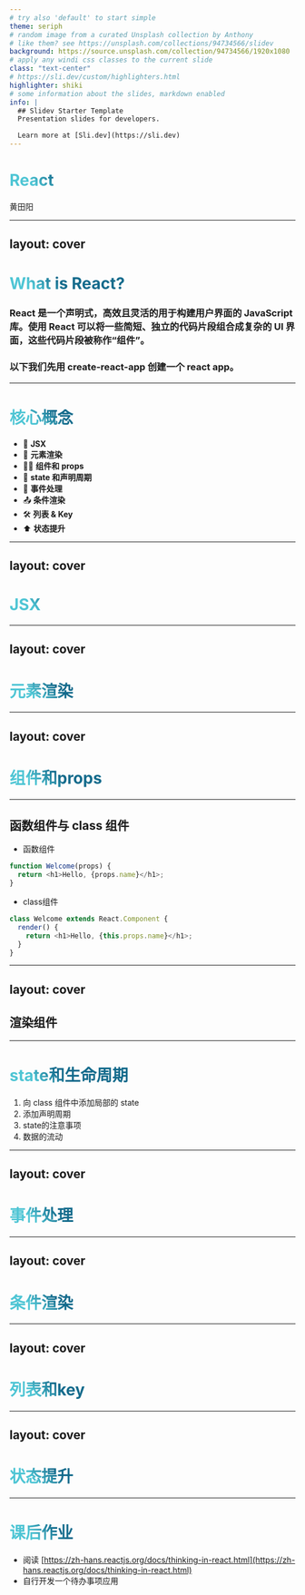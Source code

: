 ```yaml
---
# try also 'default' to start simple
theme: seriph
# random image from a curated Unsplash collection by Anthony
# like them? see https://unsplash.com/collections/94734566/slidev
background: https://source.unsplash.com/collection/94734566/1920x1080
# apply any windi css classes to the current slide
class: "text-center"
# https://sli.dev/custom/highlighters.html
highlighter: shiki
# some information about the slides, markdown enabled
info: |
  ## Slidev Starter Template
  Presentation slides for developers.

  Learn more at [Sli.dev](https://sli.dev)
---
```


# React

黄田阳

---
layout: cover
---

# What is React?

### React 是一个声明式，高效且灵活的用于构建用户界面的 JavaScript 库。使用 React 可以将一些简短、独立的代码片段组合成复杂的 UI 界面，这些代码片段被称作“组件”。

### 以下我们先用 create-react-app 创建一个 react app。

<!--
1. npm install yarn -g --registry https://registry.npm.taobao.org
2. npm install yrm -g --registry https://registry.npm.taobao.org
3. yarn create react-app my-app
4. yarn enject
5. yarn start
-->

---

# 核心概念

- 📝 **JSX**
- 🎨 **元素渲染**
- 🧑‍💻 **组件和 props**
- 🤹 **state 和声明周期**
- 🎥 **事件处理**
- 📤 **条件渲染**
- 🛠 **列表 & Key**
- ⬆️ **状态提升**

<style>
h1 {
  background-color: #2B90B6;
  background-image: linear-gradient(45deg, #4EC5D4 10%, #146b8c 20%);
  background-size: 100%;
  -webkit-background-clip: text;
  -moz-background-clip: text;
  -webkit-text-fill-color: transparent; 
  -moz-text-fill-color: transparent;
}
</style>

---
layout: cover
---

# JSX

<style>
h1 {
  color: white
}
</style>

<!--
# 什么是JSX
# 在 JSX 中嵌入表达式
# JSX 也是一个表达式
# JSX属性
-->

---
layout: cover
---

# 元素渲染

<!--
# 将一个元素渲染为 DOM
# 更新已渲染的元素
-->

---
layout: cover
---

# 组件和props

---

## 函数组件与 class 组件

* 函数组件

```javascript
function Welcome(props) {
  return <h1>Hello, {props.name}</h1>;
}
```

* class组件

```javascript
class Welcome extends React.Component {
  render() {
    return <h1>Hello, {this.props.name}</h1>;
  }
}
```

---
layout: cover
---

## 渲染组件

<!--
# 组件名首字母必须大写
# 组合组件
# 提取组件
-->

---

# state和生命周期

1. 向 class 组件中添加局部的 state
2. 添加声明周期
3. state的注意事项
4. 数据的流动

---
layout: cover
---

# 事件处理

<!--
# 添加点击事件
# 添加参数
-->

---
layout: cover
---

# 条件渲染

<!--
# 元素变量
# &&
# 三目表达式
# 组织渲染
-->

---
layout: cover
---

# 列表和key

<!--
# 列表
# key
-->

---
layout: cover
---

# 状态提升

---

# 课后作业

* 阅读 [https://zh-hans.reactjs.org/docs/thinking-in-react.html](https://zh-hans.reactjs.org/docs/thinking-in-react.html)
* 自行开发一个待办事项应用

